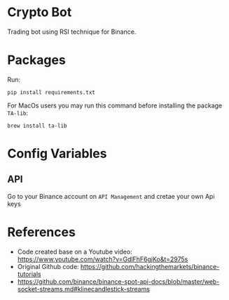 # Crypto Bot
Trading bot using RSI technique for Binance.

# Packages
Run:
```
pip install requirements.txt
```

For MacOs users you may run this command before installing the package `TA-lib`:
```
brew install ta-lib
```

# Config Variables

## API
Go to your Binance account on `API Management` and cretae your own Api keys

# References
- Code created base on a Youtube video: https://www.youtube.com/watch?v=GdlFhF6gjKo&t=2975s
- Original Github code: https://github.com/hackingthemarkets/binance-tutorials
- https://github.com/binance/binance-spot-api-docs/blob/master/web-socket-streams.md#klinecandlestick-streams
